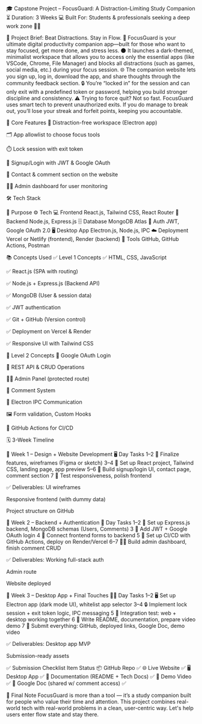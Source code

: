 🎓 Capstone Project – FocusGuard: A Distraction-Limiting Study Companion
⏳ Duration: 3 Weeks
 💻 Built For: Students & professionals seeking a deep work zone 🧘‍♂️

🧠 Project Brief: Beat Distractions. Stay in Flow.
🚀 FocusGuard is your ultimate digital productivity companion app—built for those who want to stay focused, get more done, and stress less.
🌑 It launches a dark-themed, minimalist workspace that allows you to access only the essential apps (like VSCode, Chrome, File Manager) and blocks all distractions (such as games, social media, etc.) during your focus session.
🌐 The companion website lets you sign up, log in, download the app, and share thoughts through the community feedback section.
🔒 You’re “locked in” for the session and can only exit with a predefined token or password, helping you build stronger discipline and consistency.
⚠️ Trying to force quit? Not so fast. FocusGuard uses smart tech to prevent unauthorized exits. If you do manage to break out, you’ll lose your streak and forfeit points, keeping you accountable.

🧩 Core Features
🎯 Distraction-free workspace (Electron app)


🗂️ App allowlist to choose focus tools


⏱️ Lock session with exit token


👤 Signup/Login with JWT & Google OAuth


💬 Contact & comment section on the website


🧑‍💻 Admin dashboard for user monitoring




🛠️ Tech Stack

🔧 Purpose
⚙️ Tech
💻 Frontend
React.js, Tailwind CSS, React Router
🧠 Backend
Node.js, Express.js
🗄️ Database
MongoDB Atlas
🔐 Auth
JWT, Google OAuth 2.0
🖥️ Desktop App
Electron.js, Node.js, IPC
☁️ Deployment
Vercel or Netlify (frontend), Render (backend)
🧰 Tools
GitHub, GitHub Actions, Postman


📚 Concepts Used
✅ Level 1 Concepts
✅ HTML, CSS, JavaScript


✅ React.js (SPA with routing)


✅ Node.js + Express.js (Backend API)


✅ MongoDB (User & session data)


✅ JWT authentication


✅ Git + GitHub (Version control)


✅ Deployment on Vercel & Render


✅ Responsive UI with Tailwind CSS




🔐 Level 2 Concepts
🔐 Google OAuth Login


🔄 REST API & CRUD Operations


🧑‍💼 Admin Panel (protected route)


💬 Comment System


🔄 Electron IPC Communication


🖼️ Form validation, Custom Hooks


🚀 GitHub Actions for CI/CD



🗓️ 3-Week Timeline

📅 Week 1 – Design + Website Development 🖥️
Day
Tasks
1–2 🧩
Finalize features, wireframes (Figma or sketch)
3–4 🎨
Set up React project, Tailwind CSS, landing page, app preview
5–6 🔐
Build signup/login UI, contact page, comment section
7 📱
Test responsiveness, polish frontend

✅ Deliverables:
UI wireframes


Responsive frontend (with dummy data)


Project structure on GitHub




📅 Week 2 – Backend + Authentication 🔗
Day
Tasks
1–2 🧠
Set up Express.js backend, MongoDB schemas (Users, Comments)
3 🔐
Add JWT + Google OAuth login
4 🔄
Connect frontend forms to backend
5 🚀
Set up CI/CD with GitHub Actions, deploy on Render/Vercel
6–7 🧑‍💼
Build admin dashboard, finish comment CRUD

✅ Deliverables:
Working full-stack auth


Admin route


Website deployed



📅 Week 3 – Desktop App + Final Touches 🧘‍♀️
Day
Tasks
1–2 🖥️
Set up Electron app (dark mode UI), whitelist app selector
3–4 🔒
Implement lock session + exit token logic, IPC messaging
5 🧪
Integration test: web + desktop working together
6 📄
Write README, documentation, prepare video demo
7 🎥
Submit everything: GitHub, deployed links, Google Doc, demo video

✅ Deliverables:
Desktop app MVP


Submission-ready assets



✅ Submission Checklist
Item
Status
📦 GitHub Repo
✅
🌐 Live Website
✅
🖥️ Desktop App
✅
📄 Documentation (README + Tech Docs)
✅
🎥 Demo Video
✅
📝 Google Doc (shared w/ comment access)
✅


🌟 Final Note
FocusGuard is more than a tool — it’s a study companion built for people who value their time and attention. This project combines real-world tech with real-world problems in a clean, user-centric way. Let's help users enter flow state and stay there.

